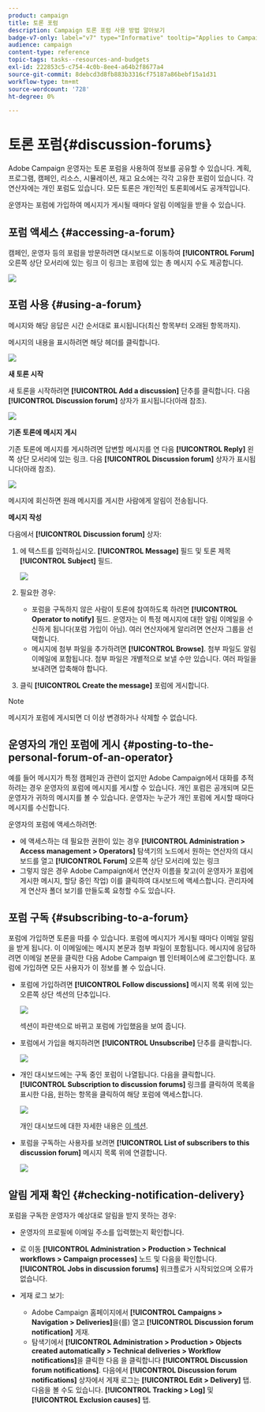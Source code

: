 ```yaml
---
product: campaign
title: 토론 포럼
description: Campaign 토론 포럼 사용 방법 알아보기
badge-v7-only: label="v7" type="Informative" tooltip="Applies to Campaign Classic v7 only"
audience: campaign
content-type: reference
topic-tags: tasks--resources-and-budgets
exl-id: 222853c5-c754-4c0b-8ee4-a64b2f8677a4
source-git-commit: 8debcd3d8fb883b3316cf75187a86bebf15a1d31
workflow-type: tm+mt
source-wordcount: '728'
ht-degree: 0%

---
```


# 토론 포럼{#discussion-forums}



Adobe Campaign 운영자는 토론 포럼을 사용하여 정보를 공유할 수 있습니다. 계획, 프로그램, 캠페인, 리소스, 시뮬레이션, 재고 요소에는 각각 고유한 포럼이 있습니다. 각 연산자에는 개인 포럼도 있습니다. 모든 토론은 개인적인 토론회에서도 공개적입니다.

운영자는 포럼에 가입하여 메시지가 게시될 때마다 알림 이메일을 받을 수 있습니다.

## 포럼 액세스 {#accessing-a-forum}

캠페인, 운영자 등의 포럼을 방문하려면 대시보드로 이동하여 **[!UICONTROL Forum]** 오른쪽 상단 모서리에 있는 링크 이 링크는 포럼에 있는 총 메시지 수도 제공합니다.

![](assets/mrm_forum_access_link.png)

## 포럼 사용 {#using-a-forum}

메시지와 해당 응답은 시간 순서대로 표시됩니다(최신 항목부터 오래된 항목까지).

메시지의 내용을 표시하려면 해당 헤더를 클릭합니다.

![](assets/mrm_forum_expand_msg.png)

**새 토론 시작**

새 토론을 시작하려면 **[!UICONTROL Add a discussion]** 단추를 클릭합니다. 다음 **[!UICONTROL Discussion forum]** 상자가 표시됩니다(아래 참조).

![](assets/mrm_forum_new_thread.png)

**기존 토론에 메시지 게시**

기존 토론에 메시지를 게시하려면 답변할 메시지를 연 다음 **[!UICONTROL Reply]** 왼쪽 상단 모서리에 있는 링크. 다음 **[!UICONTROL Discussion forum]** 상자가 표시됩니다(아래 참조).

![](assets/mrm_forum_answer_msg.png)

메시지에 회신하면 원래 메시지를 게시한 사람에게 알림이 전송됩니다.

**메시지 작성**

다음에서 **[!UICONTROL Discussion forum]** 상자:

1. 에 텍스트를 입력하십시오. **[!UICONTROL Message]** 필드 및 토론 제목 **[!UICONTROL Subject]** 필드.

   ![](assets/mrm_forum_edit_msg.png)

1. 필요한 경우:

   * 포럼을 구독하지 않은 사람이 토론에 참여하도록 하려면 **[!UICONTROL Operator to notify]** 필드. 운영자는 이 특정 메시지에 대한 알림 이메일을 수신하게 됩니다(포럼 가입이 아님). 여러 연산자에게 알리려면 연산자 그룹을 선택합니다.
   * 메시지에 첨부 파일을 추가하려면 **[!UICONTROL Browse]**. 첨부 파일도 알림 이메일에 포함됩니다. 첨부 파일은 개별적으로 보낼 수만 있습니다. 여러 파일을 보내려면 압축해야 합니다.

1. 클릭 **[!UICONTROL Create the message]** 포럼에 게시합니다.

>[!NOTE]
>
>메시지가 포럼에 게시되면 더 이상 변경하거나 삭제할 수 없습니다.

## 운영자의 개인 포럼에 게시 {#posting-to-the-personal-forum-of-an-operator}

예를 들어 메시지가 특정 캠페인과 관련이 없지만 Adobe Campaign에서 대화를 추적하려는 경우 운영자의 포럼에 메시지를 게시할 수 있습니다. 개인 포럼은 공개되며 모든 운영자가 귀하의 메시지를 볼 수 있습니다. 운영자는 누군가 개인 포럼에 게시할 때마다 메시지를 수신합니다.

운영자의 포럼에 액세스하려면:

* 에 액세스하는 데 필요한 권한이 있는 경우 **[!UICONTROL Administration > Access management > Operators]** 탐색기의 노드에서 원하는 연산자의 대시보드를 열고 **[!UICONTROL Forum]** 오른쪽 상단 모서리에 있는 링크
* 그렇지 않은 경우 Adobe Campaign에서 연산자 이름을 찾고(이 운영자가 포럼에 게시한 메시지, 할당 중인 작업) 이를 클릭하여 대시보드에 액세스합니다. 관리자에게 연산자 폴더 보기를 만들도록 요청할 수도 있습니다.

## 포럼 구독 {#subscribing-to-a-forum}

포럼에 가입하면 토론을 따를 수 있습니다. 포럼에 메시지가 게시될 때마다 이메일 알림을 받게 됩니다. 이 이메일에는 메시지 본문과 첨부 파일이 포함됩니다. 메시지에 응답하려면 이메일 본문을 클릭한 다음 Adobe Campaign 웹 인터페이스에 로그인합니다. 포럼에 가입하면 모든 사용자가 이 정보를 볼 수 있습니다.

* 포럼에 가입하려면 **[!UICONTROL Follow discussions]** 메시지 목록 위에 있는 오른쪽 상단 섹션의 단추입니다.

   ![](assets/mrm_forum_subscribe.png)

   섹션이 파란색으로 바뀌고 포럼에 가입했음을 보여 줍니다.

* 포럼에서 가입을 해지하려면 **[!UICONTROL Unsubscribe]** 단추를 클릭합니다.

   ![](assets/mrm_forum_unsubscribe.png)

* 개인 대시보드에는 구독 중인 포럼이 나열됩니다. 다음을 클릭합니다. **[!UICONTROL Subscription to discussion forums]** 링크를 클릭하여 목록을 표시한 다음, 원하는 항목을 클릭하여 해당 포럼에 액세스합니다.

   ![](assets/platform_dashboard_operator_subscr_forums.png)

   개인 대시보드에 대한 자세한 내용은 [이 섹션](../../platform/using/access-management-operators.md).

* 포럼을 구독하는 사용자를 보려면 **[!UICONTROL List of subscribers to this discussion forum]** 메시지 목록 위에 연결합니다.

   ![](assets/mrm_forum_subscribers.png)

## 알림 게재 확인 {#checking-notification-delivery}

포럼을 구독한 운영자가 예상대로 알림을 받지 못하는 경우:

* 운영자의 프로필에 이메일 주소를 입력했는지 확인합니다.
* 로 이동 **[!UICONTROL Administration > Production > Technical workflows > Campaign processes]** 노드 및 다음을 확인합니다. **[!UICONTROL Jobs in discussion forums]** 워크플로가 시작되었으며 오류가 없습니다.
* 게재 로그 보기:

   * Adobe Campaign 홈페이지에서 **[!UICONTROL Campaigns > Navigation > Deliveries]**&#x200B;을(를) 열고 **[!UICONTROL Discussion forum notification]** 게재.
   * 탐색기에서 **[!UICONTROL Administration > Production > Objects created automatically > Technical deliveries > Workflow notifications]**&#x200B;을 클릭한 다음 을 클릭합니다 **[!UICONTROL Discussion forum notifications]**.
   다음에서 **[!UICONTROL Discussion forum notifications]** 상자에서 게재 로그는 **[!UICONTROL Edit > Delivery]** 탭. 다음을 볼 수도 있습니다. **[!UICONTROL Tracking > Log]** 및 **[!UICONTROL Exclusion causes]** 탭.
